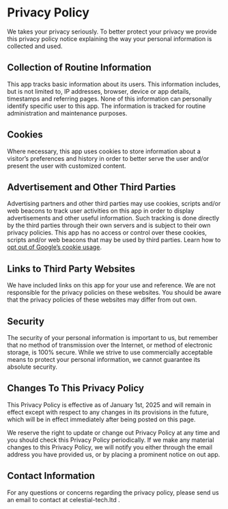 # Privacy Policy

We takes your privacy seriously. To better protect your privacy we provide this privacy policy notice explaining the way your personal information is collected and used.


## Collection of Routine Information

This app tracks basic information about its users. This information includes, but is not limited to, IP addresses, browser, device or app details, timestamps and referring pages. None of this information can personally identify specific user to this app. The information is tracked for routine administration and maintenance purposes.


## Cookies

Where necessary, this app uses cookies to store information about a visitor’s preferences and history in order to better serve the user and/or present the user with customized content.


## Advertisement and Other Third Parties

Advertising partners and other third parties may use cookies, scripts and/or web beacons to track user activities on this app in order to display advertisements and other useful information. Such tracking is done directly by the third parties through their own servers and is subject to their own privacy policies. This app has no access or control over these cookies, scripts and/or web beacons that may be used by third parties. Learn how to [opt out of Google’s cookie usage](http://www.google.com/privacy_ads.html).


## Links to Third Party Websites

We have included links on this app for your use and reference. We are not responsible for the privacy policies on these websites. You should be aware that the privacy policies of these websites may differ from out own.


## Security

The security of your personal information is important to us, but remember that no method of transmission over the Internet, or method of electronic storage, is 100% secure. While we strive to use commercially acceptable means to protect your personal information, we cannot guarantee its absolute security.


## Changes To This Privacy Policy

This Privacy Policy is effective as of January 1st, 2025 and will remain in effect except with respect to any changes in its provisions in the future, which will be in effect immediately after being posted on this page.

We reserve the right to update or change out Privacy Policy at any time and you should check this Privacy Policy periodically. If we make any material changes to this Privacy Policy, we will notify you either through the email address you have provided us, or by placing a prominent notice on out app.


## Contact Information

For any questions or concerns regarding the privacy policy, please send us an email to contact at celestial-tech.ltd .
